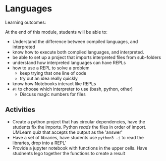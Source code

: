 Languages
=========

Learning outcomes:

At the end of this module, students will be able to:

* Understand the difference between compiled languages, and interpreted
* know how to execute both compiled languages, and interpreted.
* be able to set up a project that imports interpreted files
  from sub-folders
* understand how interpreted languages can have REPLs
* how to use a REPL to solve a problem
  * keep trying that one line of code
  * try out an idea really quickly
* know how Notebooks interact like REPLs
* `#!` to choose which interpreter to use (bash, python, other)
  * Discuss magic numbers for files


Activities
----------

* Create a python project that has circular dependencies, have the students fix the imports.
  Python _reads_ the files in order of import. UMLearn quiz that accepts the output as the 'answer'
* Have a set of libraries, have students use `python3 -i` to read the libraries, drop into a REPL'
* Provide a jupyter notebook with functions in the upper cells. Have studnents lego together
  the functions to create a result